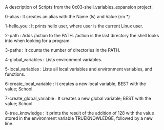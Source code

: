 A description of Scripts from the 0x03-shell_variables_expansion project:

0-alias : It creates an alias with the Name (ls) and Value (rm *)

1-hello_you : It prints hello user, where user is the current Linux user.

2-path : Adds /action to the PATH. /action is the last directory the shell looks into when looking for a program.

3-paths : It counts the number of directories in the PATH.

4-global_variables : Lists environment variables.

5-local_variables : Lists all local variables and environment variables, and functions.

6-create_local_variable : It creates a new local variable; BEST with the value; School.

7-create_global_variable : It creates a new global variable; BEST with the value; School. 

8-true_knowledge : It prints the result of the addition of 128 with the value stored in the environment variable TRUEKNOWLEDGE, followed by a new line.


